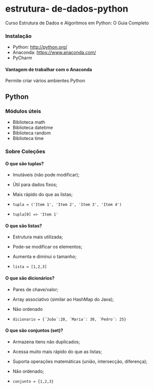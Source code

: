 # estrutura-    de-dados-python
Curso Estrutura de Dados e Algoritmos em Python: O Guia Completo

### Instalação

- Python: http://python.org/
- Anaconda: https://www.anaconda.com/
- PyCharm

#### Vantagem de trabalhar com o Anaconda

Permite criar vários ambientes Python 

## Python

### Módulos úteis

- Biblioteca math
- Biblioteca datetime
- Biblioteca random
- Biblioteca time

### Sobre Coleções

#### O que são tuplas?

- Imutáveis (não pode modificar);
- Útil para dados fixos;
- Mais rápido do que as listas;

- `tupla = ('Item 1', 'Item 2', 'Item 3', 'Item 4')`
- `tupla[0] => 'Item 1'`
#### O que são listas?

- Estrutura mais utilizada;
- Pode-se modificar os elementos;
- Aumenta e diminui o tamanho;

- `lista = [1,2,3]`

#### O que são dicionários?

- Pares de chave/valor;
- Array associativo (similar ao HashMap do Java);
- Não ordenado

- `dicionario = {´João´:20, ´Maria´: 30, ´Pedro´: 25}`

#### O que são conjuntos (set)?

- Armazena itens não duplicados;
- Acessa muito mais rápido do que as listas;
- Suporta operações matemáticas (união, intersecção, diferença);
- Não ordenado;

- `conjunto = {1,2,3}`